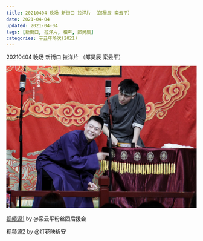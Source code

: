 ```yaml
---
title: 20210404 晚场 新街口 拉洋片 （郎昊辰 栾云平）
date: 2021-04-04
updated: 2021-04-04
tags: [新街口, 拉洋片, 相声, 郎昊辰] 
categories: 辛丑年场次(2021)
---
```

20210404 晚场 新街口 拉洋片 （郎昊辰 栾云平）

![](https://raw.githubusercontent.com/rhenginium/image/main/007aVJ83ly1gp85nte54fj32c41qp4qs.jpg)

[视频源1](https://weibo.com/6574451359/K9p8RENkU?) by @栾云平粉丝团后援会

[视频源2](https://weibo.com/1950216183/K9phHdMH4?)  by @灯花映祈安